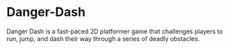 # Danger-Dash
Danger Dash is a fast-paced 2D platformer game that challenges players to run, jump, and dash their way through a series of deadly obstacles. 

